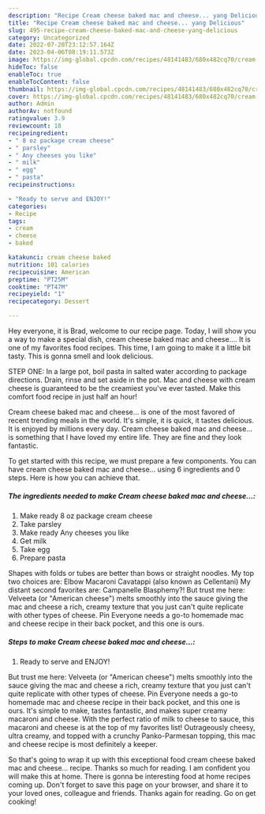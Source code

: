 ```yaml
---
description: "Recipe Cream cheese baked mac and cheese... yang Delicious"
title: "Recipe Cream cheese baked mac and cheese... yang Delicious"
slug: 495-recipe-cream-cheese-baked-mac-and-cheese-yang-delicious
category: Uncategorized
date: 2022-07-20T23:12:57.164Z
date: 2023-04-06T08:19:11.573Z
image: https://img-global.cpcdn.com/recipes/48141483/680x482cq70/cream-cheese-baked-mac-and-cheese-recipe-main-photo.jpg
hideToc: false
enableToc: true
enableTocContent: false
thumbnail: https://img-global.cpcdn.com/recipes/48141483/680x482cq70/cream-cheese-baked-mac-and-cheese-recipe-main-photo.jpg
cover: https://img-global.cpcdn.com/recipes/48141483/680x482cq70/cream-cheese-baked-mac-and-cheese-recipe-main-photo.jpg
author: Admin
authorAv: notfound
ratingvalue: 3.9
reviewcount: 18
recipeingredient:
- " 8 oz package cream cheese"
- " parsley"
- " Any cheeses you like"
- " milk"
- " egg"
- " pasta"
recipeinstructions:

- "Ready to serve and ENJOY!"
categories:
- Recipe
tags:
- cream
- cheese
- baked

katakunci: cream cheese baked 
nutrition: 101 calories
recipecuisine: American
preptime: "PT25M"
cooktime: "PT47M"
recipeyield: "1"
recipecategory: Dessert

---
```



Hey everyone, it is Brad, welcome to our recipe page. Today, I will show you a way to make a special dish, cream cheese baked mac and cheese.... It is one of my favorites food recipes. This time, I am going to make it a little bit tasty. This is gonna smell and look delicious.

STEP ONE: In a large pot, boil pasta in salted water according to package directions. Drain, rinse and set aside in the pot. Mac and cheese with cream cheese is guaranteed to be the creamiest you&#39;ve ever tasted. Make this comfort food recipe in just half an hour!

Cream cheese baked mac and cheese... is one of the most favored of recent trending meals in the world. It's simple, it is quick, it tastes delicious. It is enjoyed by millions every day. Cream cheese baked mac and cheese... is something that I have loved my entire life. They are fine and they look fantastic.


To get started with this recipe, we must prepare a few components. You can have cream cheese baked mac and cheese... using 6 ingredients and 0 steps. Here is how you can achieve that.

<!--inarticleads1-->

##### The ingredients needed to make Cream cheese baked mac and cheese...:

1. Make ready  8 oz package cream cheese
1. Take  parsley
1. Make ready  Any cheeses you like
1. Get  milk
1. Take  egg
1. Prepare  pasta


Shapes with folds or tubes are better than bows or straight noodles. My top two choices are: Elbow Macaroni Cavatappi (also known as Cellentani) My distant second favorites are: Campanelle Blasphemy?! But trust me here: Velveeta (or &#34;American cheese&#34;) melts smoothly into the sauce giving the mac and cheese a rich, creamy texture that you just can&#39;t quite replicate with other types of cheese. Pin Everyone needs a go-to homemade mac and cheese recipe in their back pocket, and this one is ours. 

<!--inarticleads2-->

##### Steps to make Cream cheese baked mac and cheese...:


1. Ready to serve and ENJOY!

But trust me here: Velveeta (or &#34;American cheese&#34;) melts smoothly into the sauce giving the mac and cheese a rich, creamy texture that you just can&#39;t quite replicate with other types of cheese. Pin Everyone needs a go-to homemade mac and cheese recipe in their back pocket, and this one is ours. It&#39;s simple to make, tastes fantastic, and makes super creamy macaroni and cheese. With the perfect ratio of milk to cheese to sauce, this macaroni and cheese is at the top of my favorites list! Outrageously cheesy, ultra creamy, and topped with a crunchy Panko-Parmesan topping, this mac and cheese recipe is most definitely a keeper. 

So that's going to wrap it up with this exceptional food cream cheese baked mac and cheese... recipe. Thanks so much for reading. I am confident you will make this at home. There is gonna be interesting food at home recipes coming up. Don't forget to save this page on your browser, and share it to your loved ones, colleague and friends. Thanks again for reading. Go on get cooking!

